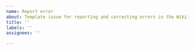 ```yaml
---
name: Report error
about: Template issue for reporting and correcting errors in the Wiki.
title: ''
labels: ''
assignees: ''

---
```



